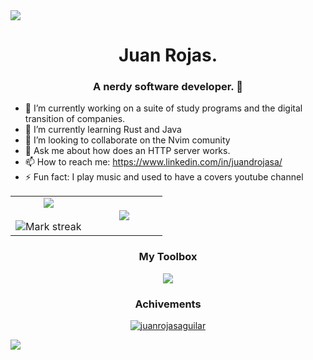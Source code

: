 <!--horizontal divider(gradiant)-->
<img src="https://user-images.githubusercontent.com/73097560/115834477-dbab4500-a447-11eb-908a-139a6edaec5c.gif">
<h1 align="center">Juan Rojas.</h1>
<h3 align="center">A nerdy software developer. 🧐</h3>

- 🔭 I’m currently working on a suite of study programs and the digital transition of companies.
- 🌱 I’m currently learning Rust and Java
- 👯 I’m looking to collaborate on the Nvim comunity
- 💬 Ask me about how does an HTTP server works.
- 📫 How to reach me: https://www.linkedin.com/in/juandrojasa/
- ⚡ Fun fact: I play music and used to have a covers youtube channel

<div  align="center">

<!--stats -->
<table align="center">
<tr border="none">
<td width="50%" align="center">
<img  align="center" src="https://github-readme-stats.vercel.app/api?username=JuanRojasAguilar&theme=nord&show_icons=true&count_private=true" />
<br></br>
<img alt="Mark streak" src="https://github-readme-streak-stats.herokuapp.com/?user=JuanRojasAguilar&theme=nord&hide_border=false" />
</td>

<td width="50%" align="center">

<img  align="center"  src="https://github-readme-stats.anuraghazra1.vercel.app/api/top-langs/?username=JuanRojasAguilar&layout=donut-vertical&theme=nord&hide_border=false&no-bg=true&no-frame=true&langs_count=8"/>

</td>
</tr>
</table>

</div>

<h3 align="center">My Toolbox</h3>

<p align="center">
  <a href="https://skillicons.dev">
    <img src="https://skillicons.dev/icons?i=git,mysql,postgres,java,spring,py,js,nextjs,react,lit,vite,neovim,linux,rust,c,cs&perline=8" />
  </a>
</p>


<h3 align="center">Achivements</h3>

<p align="center">
    <a href="https://github.com/ryo-ma/github-profile-trophy"><img src="https://github-profile-trophy.vercel.app/?username=juanrojasaguilar&column=5&theme=gitdimmed&rank=-C,-B&margin-w=12&margin-h=12" alt="juanrojasaguilar" /></a> 
</p>

![](https://komarev.com/ghpvc/?username=juanrojasaguilar&color=blueviolet&style=flat&label=Visitors)